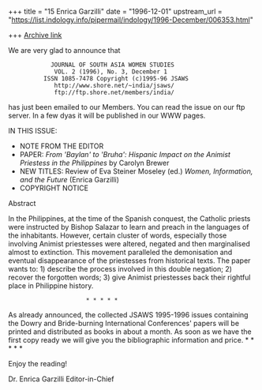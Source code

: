 +++
title = "15 Enrica Garzilli"
date = "1996-12-01"
upstream_url = "https://list.indology.info/pipermail/indology/1996-December/006353.html"

+++
[Archive link](https://list.indology.info/pipermail/indology/1996-December/006353.html)

We are very glad to announce that

                JOURNAL OF SOUTH ASIA WOMEN STUDIES 
                 VOL. 2 (1996), No. 3, December 1
              ISSN 1085-7478 Copyright (c)1995-96 JSAWS 
                 http://www.shore.net/~india/jsaws/
                 ftp://ftp.shore.net/members/india/

has just been emailed to our Members. You can read the issue on our ftp
server. In a few dyas it will be published in our WWW pages.

IN THIS ISSUE:

- NOTE FROM THE EDITOR
- PAPER: *From 'Baylan' to 'Bruha': Hispanic Impact on the 
  Animist Priestess in the Philippines* by Carolyn Brewer
- NEW TITLES: 
  Review of Eva Steiner Moseley (ed.) *Women, Information,
  and the Future* (Enrica Garzilli)
- COPYRIGHT NOTICE

Abstract

In the Philippines, at the time of the Spanish conquest, the Catholic 
priests were instructed by Bishop Salazar to learn and preach in the 
languages of the inhabitants. However, certain cluster of words, 
especially those involving Animist priestesses were altered, negated and 
then marginalised almost to extinction. This movement paralleled the 
demonisation and eventual disappearance of the priestesses from 
historical texts. The paper wants to: 1) describe the process involved 
in this double negation; 2) recover the forgotten words; 3) give Animist 
priestesses back their rightful place in Philippine history.

                          * * * * * 

As already announced, the collected JSAWS 1995-1996 issues containing 
the Dowry and Bride-burning International Conferences' papers will be 
printed and distributed as books in about a month. As soon as we have the 
first copy ready we will give you the bibliographic information and 
price. 
                          * * * * *      

Enjoy the reading!

Dr. Enrica Garzilli
Editor-in-Chief 







